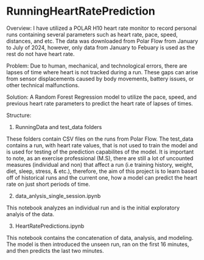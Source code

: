 # RunningHeartRatePrediction

Overview:
I have utilized a POLAR H10 heart rate monitor to record personal runs containing several parameters such as heart rate, pace, speed, distances, and etc. The data was downloaded from Polar Flow from January to July of 2024, however, only data from January to Febuary is used as the rest do not have heart rate.

Problem:
Due to human, mechanical, and technological errors, there are lapses of time where heart is not tracked during a run. These gaps can arise from sensor displacements caused by body movements, battery issues, or other technical malfunctions.

Solution:
A Random Forest Regression model to utilize the pace, speed, and previous heart rate parameters to predict the heart rate of lapses of times.

Structure:

  1. RunningData and test_data folders

  These folders contain CSV files on the runs from Polar Flow. The test_data contains a run, with heart rate values, that is not used to train the model and is used for testing of the prediction capabilites of the model. It is important to note, as an exercise professional (M.S), there are still a lot of uncounted measures (individual and non) that affect a run (i.e training history, weight, diet, sleep, stress, & etc.), therefore, the aim of this project is to learn based off of historical runs and the current one, how a model can predict the heart rate on just short periods of time.

  2. data_anlysis_single_session.ipynb

  This notebook analyzes an individual run and is the initial exploratory analyis of the data.

  3. HeartRatePredictions.ipynb

  This notebook contains the concatenation of data, analysis, and modeling. The model is then introduced the unseen run, ran on the first 16 minutes, and then predicts the last two minutes. 

